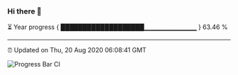 ### Hi there 👋

⏳ Year progress { ███████████████████▁▁▁▁▁▁▁▁▁▁▁ } 63.46 %

---

⏰ Updated on Thu, 20 Aug 2020 06:08:41 GMT

![Progress Bar CI](https://github.com/liununu/liununu/workflows/Progress%20Bar%20CI/badge.svg)
